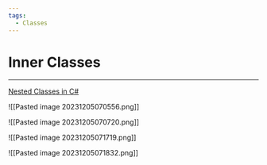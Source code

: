 ```yaml
---
tags:
  - Classes
---
```


# Inner Classes
---

[Nested Classes in C#](https://www.geeksforgeeks.org/nested-classes-in-c-sharp/) 

![[Pasted image 20231205070556.png]]

![[Pasted image 20231205070720.png]]

![[Pasted image 20231205071719.png]]

![[Pasted image 20231205071832.png]]

